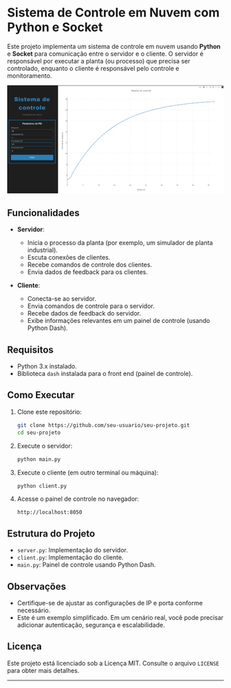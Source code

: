 # Sistema de Controle em Nuvem com Python e Socket

Este projeto implementa um sistema de controle em nuvem usando **Python** e **Socket** para comunicação entre o servidor e o cliente. O servidor é responsável por executar a planta (ou processo) que precisa ser controlado, enquanto o cliente é responsável pelo controle e monitoramento.

![Dashboard](https://github.com/hewertonfl/PROJETO_SOCKET_AWS/blob/master/assets/dashboard.png)
## Funcionalidades

-   **Servidor**:

    -   Inicia o processo da planta (por exemplo, um simulador de planta industrial).
    -   Escuta conexões de clientes.
    -   Recebe comandos de controle dos clientes.
    -   Envia dados de feedback para os clientes.

-   **Cliente**:
    -   Conecta-se ao servidor.
    -   Envia comandos de controle para o servidor.
    -   Recebe dados de feedback do servidor.
    -   Exibe informações relevantes em um painel de controle (usando Python Dash).

## Requisitos

-   Python 3.x instalado.
-   Biblioteca `dash` instalada para o front end (painel de controle).

## Como Executar

1. Clone este repositório:

    ```bash
    git clone https://github.com/seu-usuario/seu-projeto.git
    cd seu-projeto
    ```

2. Execute o servidor:

    ```bash
    python main.py
    ```

3. Execute o cliente (em outro terminal ou máquina):

    ```bash
    python client.py
    ```

4. Acesse o painel de controle no navegador:

    ```
    http://localhost:8050
    ```

## Estrutura do Projeto

-   `server.py`: Implementação do servidor.
-   `client.py`: Implementação do cliente.
-   `main.py`: Painel de controle usando Python Dash.

## Observações

-   Certifique-se de ajustar as configurações de IP e porta conforme necessário.
-   Este é um exemplo simplificado. Em um cenário real, você pode precisar adicionar autenticação, segurança e escalabilidade.

## Licença

Este projeto está licenciado sob a Licença MIT. Consulte o arquivo `LICENSE` para obter mais detalhes.

---

